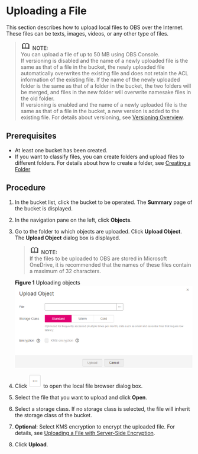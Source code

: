 # Uploading a File<a name="obs_03_0307"></a>

This section describes how to upload local files to OBS over the Internet. These files can be texts, images, videos, or any other type of files.

>![](public_sys-resources/icon-note.gif) **NOTE:**   
>You can upload a file of up to 50 MB using OBS Console.  
>If versioning is disabled and the name of a newly uploaded file is the same as that of a file in the bucket, the newly uploaded file automatically overwrites the existing file and does not retain the ACL information of the existing file. If the name of the newly uploaded folder is the same as that of a folder in the bucket, the two folders will be merged, and files in the new folder will overwrite namesake files in the old folder.  
>If versioning is enabled and the name of a newly uploaded file is the same as that of a file in the bucket, a new version is added to the existing file. For details about versioning, see  [Versioning Overview](versioning-overview.md).  

## Prerequisites<a name="sd7d65d851f1c4a2d8a507d1689a5d358"></a>

-   At least one bucket has been created.
-   If you want to classify files, you can create folders and upload files to different folders. For details about how to create a folder, see  [Creating a Folder](creating-a-folder-(console).md)

## Procedure<a name="section1567551415194"></a>

1.  In the bucket list, click the bucket to be operated. The  **Summary**  page of the bucket is displayed.
2.  In the navigation pane on the left, click  **Objects**.
3.  Go to the folder to which objects are uploaded. Click  **Upload Object**. The  **Upload Object**  dialog box is displayed.

    >![](public_sys-resources/icon-note.gif) **NOTE:**   
    >If the files to be uploaded to OBS are stored in Microsoft OneDrive, it is recommended that the names of these files contain a maximum of 32 characters.  

    **Figure  1**  Uploading objects<a name="fig188654349118"></a>  
    ![](figures/uploading-objects.png "uploading-objects")

4.  Click  ![](figures/icon-more.png)  to open the local file browser dialog box.
5.  Select the file that you want to upload and click  **Open**.
6.  Select a storage class. If no storage class is selected, the file will inherit the storage class of the bucket.
7.  **Optional**: Select KMS encryption to encrypt the uploaded file. For details, see  [Uploading a File with Server-Side Encryption](uploading-a-file-with-server-side-encryption-(console).md).
8.  Click  **Upload**.

